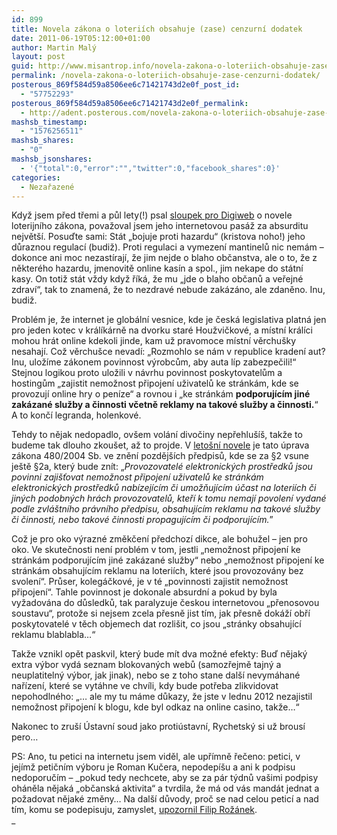 ```yaml
---
id: 899
title: Novela zákona o loteriích obsahuje (zase) cenzurní dodatek
date: 2011-06-19T05:12:00+01:00
author: Martin Malý
layout: post
guid: http://www.misantrop.info/novela-zakona-o-loteriich-obsahuje-zase-cenzurni-dodatek/
permalink: /novela-zakona-o-loteriich-obsahuje-zase-cenzurni-dodatek/
posterous_869f584d59a8506ee6c71421743d2e0f_post_id:
  - "57752293"
posterous_869f584d59a8506ee6c71421743d2e0f_permalink:
  - http://adent.posterous.com/novela-zakona-o-loteriich-obsahuje-zase-cenzu
mashsb_timestamp:
  - "1576256511"
mashsb_shares:
  - "0"
mashsb_jsonshares:
  - '{"total":0,"error":"","twitter":0,"facebook_shares":0}'
categories:
  - Nezařazené
---
```

Když jsem před třemi a půl lety(!) psal [sloupek pro Digiweb](http://tech.ihned.cz/c1-22621210-o-lotynce) o novele loterijního zákona, považoval jsem jeho internetovou pasáž za absurditu největší. Posuďte sami: Stát &#8222;bojuje proti hazardu&#8220; (kristova noho!) jeho důraznou regulací (budiž). Proti regulaci a vymezení mantinelů nic nemám &#8211; dokonce ani moc nezastírají, že jim nejde o blaho občanstva, ale o to, že z některého hazardu, jmenovitě online kasín a spol., jim nekape do státní kasy. On totiž stát vždy když říká, že mu &#8222;jde o blaho občanů a veřejné zdraví&#8220;, tak to znamená, že to nezdravé nebude zakázáno, ale zdaněno. Inu, budiž.

Problém je, že internet je globální vesnice, kde je česká legislativa platná jen pro jeden kotec v králíkárně na dvorku staré Houžvičkové, a místní králíci mohou hrát online kdekoli jinde, kam už pravomoce místní věrchušky nesahají. Což věrchušce nevadí: &#8222;Rozmohlo se nám v republice kradení aut? Inu, uložíme zákonem povinnost výrobcům, aby auta líp zabezpečili!&#8220; Stejnou logikou proto uložili v návrhu povinnost poskytovatelům a hostingům &#8222;zajistit nemožnost připojení uživatelů ke stránkám, kde se provozují online hry o peníze&#8220; a rovnou i &#8222;ke stránkám __podporujícím jiné zakázané služby a činnosti včetně reklamy na takové služby a činnosti.__&#8220; A to končí legranda, holenkové.

Tehdy to nějak nedopadlo, ovšem volání divočiny nepřehlušíš, takže to budeme tak dlouho zkoušet, až to projde. V [letošní novele](http://www.psp.cz/sqw/text/text2.sqw?idd=72126) je tato úprava zákona 480/2004 Sb. ve znění pozdějších předpisů, kde se za §2 vsune ještě §2a, který bude znít: &#8222;_Provozovatelé elektronických prostředků jsou povinni zajišťovat nemožnost připojení uživatelů ke stránkám elektronických prostředků nabízejícím či umožňujícím účast na loteriích či jiných podobných hrách provozovatelů, kteří k tomu nemají povolení vydané podle zvláštního právního předpisu, obsahujícím reklamu na takové služby či činnosti, nebo takové činnosti propagujícím či podporujícím._”

Což je pro oko výrazné změkčení předchozí dikce, ale bohužel &#8211; jen pro oko. Ve skutečnosti není problém v tom, jestli &#8222;nemožnost připojení ke stránkám podporujícím jiné zakázané služby&#8220; nebo &#8222;nemožnost připojení ke stránkám obsahujícím reklamu na loteriích, které jsou provozovány bez svolení&#8220;. Průser, kolegáčkové, je v té &#8222;povinnosti zajistit nemožnost připojení&#8220;. Tahle povinnost je dokonale absurdní a pokud by byla vyžadována do důsledků, tak paralyzuje českou internetovou &#8222;přenosovou soustavu&#8220;, protože si nejsem zcela přesně jist tím, jak přesně dokáží obří poskytovatelé v těch objemech dat rozlišit, co jsou &#8222;stránky obsahující reklamu blablabla&#8230;&#8220;

Takže vznikl opět paskvil, který bude mít dva možné efekty: Buď nějaký extra výbor vydá seznam blokovaných webů (samozřejmě tajný a neuplatitelný výbor, jak jinak), nebo se z toho stane další nevymáhané nařízení, které se vytáhne ve chvíli, kdy bude potřeba zlikvidovat nepohodlného: &#8222;&#8230; ale my tu máme důkazy, že jste v lednu 2012 nezajistil nemožnost připojení k blogu, kde byl odkaz na online casino, takže&#8230;&#8220;

Nakonec to zruší Ústavní soud jako protiústavní, Rychetský si už brousí pero&#8230;

PS: Ano, tu petici na internetu jsem viděl, ale upřímně řečeno: petici, v jejímž petičním výboru je Roman Kučera, nepodepíšu a ani k podpisu nedoporučím &#8211; _pokud tedy nechcete, aby se za pár týdnů vašimi podpisy oháněla nějaká &#8222;občanská aktivita&#8220; a tvrdila, že má od vás mandát jednat a požadovat nějaké změny&#8230; Na další důvody, proč se nad celou peticí a nad tím, komu se podepisuju, zamyslet, [upozornil Filip Rožánek](http://rozanek.posterous.com/velke-internetove-nuzky).  
_